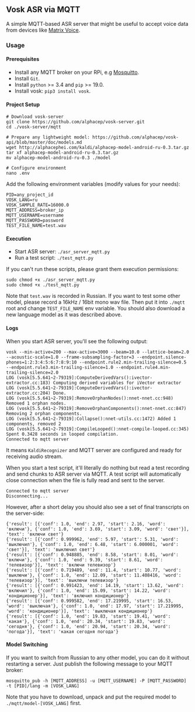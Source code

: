 ## Vosk ASR via MQTT

A simple MQTT-based ASR server that might be useful to accept voice data from devices like [Matrix Voice](https://www.matrix.one/products/voice).    

### Usage

#### Prerequisites
- Install any MQTT broker on your RPi, e.g [Mosquitto](https://mosquitto.org/).
- Install `Git`.
- Install `python` >= 3.4 and `pip` >= 19.0.
- Install vosk: `pip3 install vosk`.

#### Project Setup
```shell script
# Download vosk-server
git clone https://github.com/alphacep/vosk-server.git
cd ./vosk-server/mqtt

# Prepare any lightweight model: https://github.com/alphacep/vosk-api/blob/master/doc/models.md
wget http://alphacephei.com/kaldi/alphacep-model-android-ru-0.3.tar.gz
tar xf alphacep-model-android-ru-0.3.tar.gz
mv alphacep-model-android-ru-0.3 ./model

# Configure environment
nano .env
```

Add the following environment variables (modify values for your needs):
```shell script
PID=any_project_id
VOSK_LANG=ru
VOSK_SAMPLE_RATE=16000.0
MQTT_ADDRESS=broker_ip
MQTT_USERNAME=username
MQTT_PASSWORD=password
TEST_FILE_NAME=test.wav
```

#### Execution
- Start ASR server: `./asr_server_mqtt.py`
- Run a test script: `./test_mqtt.py`

If you can't run these scripts, please grant them execution permissions:

```shell script
sudo chmod +x ./asr_server_mqtt.py
sudo chmod +x ./test_mqtt.py
```

Note that `test.wav` is recorded in Russian.
If you want to test some other model, please record a 16kHz / 16bit mono wav file.
Then put it into `./mqtt` root and change `TEST_FILE_NAME` env variable.
You should also download a new language model as it was described above.

#### Logs

When you start ASR server, you'll see the following output:

```shell script
vosk --min-active=200 --max-active=3000 --beam=10.0 --lattice-beam=2.0 --acoustic-scale=1.0 --frame-subsampling-factor=3 --endpoint.silence-phones=1:2:3:4:5:6:7:8:9:10 --endpoint.rule2.min-trailing-silence=0.5 --endpoint.rule3.min-trailing-silence=1.0 --endpoint.rule4.min-trailing-silence=2.0
LOG (vosk[5.5.641~2-79319]:ComputeDerivedVars():ivector-extractor.cc:183) Computing derived variables for iVector extractor
LOG (vosk[5.5.641~2-79319]:ComputeDerivedVars():ivector-extractor.cc:204) Done.
LOG (vosk[5.5.641~2-79319]:RemoveOrphanNodes():nnet-nnet.cc:948) Removed 1 orphan nodes.
LOG (vosk[5.5.641~2-79319]:RemoveOrphanComponents():nnet-nnet.cc:847) Removing 2 orphan components.
LOG (vosk[5.5.641~2-79319]:Collapse():nnet-utils.cc:1472) Added 1 components, removed 2
LOG (vosk[5.5.641~2-79319]:CompileLooped():nnet-compile-looped.cc:345) Spent 0.3428 seconds in looped compilation.
Connected to mqtt server
```

It means `KaldiRecognizer` and MQTT server are configured and ready for receiving audio stream.

When you start a test script, it'll literally do nothing but read a test recording and send chunks to ASR server via MQTT.
A test script will automatically close connection when the file is fully read and sent to the server.

```shell script
Connected to mqtt server
Disconnecting...
```

However, after a short delay you should also see a set of final transcripts on the server-side:
```shell script
{'result': [{'conf': 1.0, 'end': 2.97, 'start': 2.16, 'word': 'включи'}, {'conf': 1.0, 'end': 3.69, 'start': 3.09, 'word': 'свет'}], 'text': 'включи свет'}
{'result': [{'conf': 0.999962, 'end': 5.97, 'start': 5.31, 'word': 'выключил'}, {'conf': 1.0, 'end': 6.48, 'start': 6.000001, 'word': 'свет'}], 'text': 'выключил свет'}
{'result': [{'conf': 0.948885, 'end': 8.58, 'start': 8.01, 'word': 'включи'}, {'conf': 1.0, 'end': 9.39, 'start': 8.61, 'word': 'телевизор'}], 'text': 'включи телевизор'}
{'result': [{'conf': 0.719489, 'end': 11.4, 'start': 10.77, 'word': 'выключи'}, {'conf': 1.0, 'end': 12.09, 'start': 11.408416, 'word': 'телевизор'}], 'text': 'выключи телевизор'}
{'result': [{'conf': 0.991423, 'end': 14.19, 'start': 13.62, 'word': 'включил'}, {'conf': 1.0, 'end': 15.09, 'start': 14.22, 'word': 'кондиционер'}], 'text': 'включил кондиционер'}
{'result': [{'conf': 0.999582, 'end': 17.219995, 'start': 16.53, 'word': 'выключая'}, {'conf': 1.0, 'end': 17.97, 'start': 17.219995, 'word': 'кондиционер'}], 'text': 'выключая кондиционер'}
{'result': [{'conf': 1.0, 'end': 19.83, 'start': 19.41, 'word': 'какая'}, {'conf': 1.0, 'end': 20.34, 'start': 19.83, 'word': 'сегодня'}, {'conf': 1.0, 'end': 20.94, 'start': 20.34, 'word': 'погода'}], 'text': 'какая сегодня погода'}
```

#### Model Switching

If you want to switch from Russian to any other model, you can do it without restarting a server.
Just publish the following message to your MQTT broker:

```shell script
mosquitto_pub -h [MQTT_ADDRESS] -u [MQTT_USERNAME] -P [MQTT_PASSWORD] -t [PID]/lang -m [VOSK_LANG]
```

Note that you have to download, unpack and put the required model to `./mqtt/model-[VOSK_LANG]` first.

